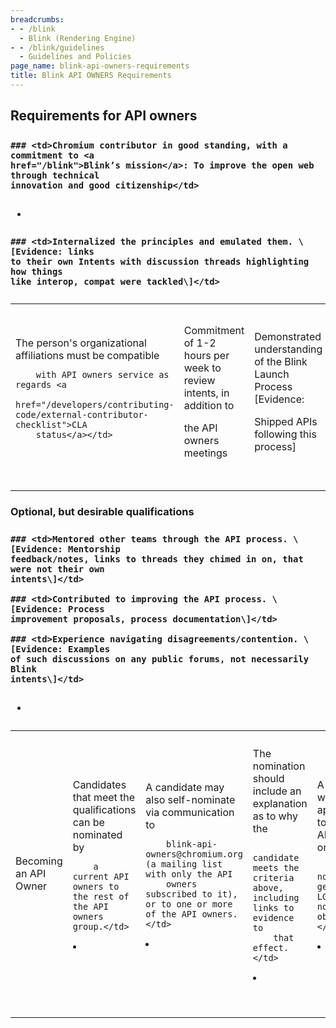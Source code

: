 ```yaml
---
breadcrumbs:
- - /blink
  - Blink (Rendering Engine)
- - /blink/guidelines
  - Guidelines and Policies
page_name: blink-api-owners-requirements
title: Blink API OWNERS Requirements
---
```


## Requirements for API owners

### <table>
### <tr>

    ### <td>Chromium contributor in good standing, with a commitment to <a
    href="/blink">Blink’s mission</a>: To improve the open web through technical
    innovation and good citizenship</td>

*   ### <td>The person's organizational affiliations must be compatible
            with API owners service as regards <a
            href="/developers/contributing-code/external-contributor-checklist">CLA
            status</a></td>

    ### <td>Commitment of 1-2 hours per week to review intents, in addition to
    the API owners meetings</td>

    ### <td>Demonstrated understanding of the Blink Launch Process \[Evidence:
    Shipped APIs following this process\]</td>

        ### <td>Internalized the principles and emulated them. \[Evidence: links
        to their own Intents with discussion threads highlighting how things
        like interop, compat were tackled\]</td>

    ### <td>Demonstrated knowledge and ability to review Web Platform features.
    \[Evidence example: Input/guidance on 10+ blink intent threads over the past
    6 months\]</td>

### </tr>
### </table>

### Optional, but desirable qualifications

### <table>
### <tr>

    ### <td>Mentored other teams through the API process. \[Evidence: Mentorship
    feedback/notes, links to threads they chimed in on, that were not their own
    intents\]</td>

    ### <td>Contributed to improving the API process. \[Evidence: Process
    improvement proposals, process documentation\]</td>

    ### <td>Experience navigating disagreements/contention. \[Evidence: Examples
    of such discussions on any public forums, not necessarily Blink
    intents\]</td>

### <td>Becoming an API Owner</td>

*   ### <td>Candidates that meet the qualifications can be nominated by
            a current API owners to the rest of the API owners group.</td>
*   ### <td>A candidate may also self-nominate via communication to
            blink-api-owners@chromium.org (a mailing list with only the API
            owners subscribed to it), or to one or more of the API owners.</td>
*   ### <td>The nomination should include an explanation as to why the
            candidate meets the criteria above, including links to evidence to
            that effect.</td>
*   ### <td>A nominee will be appointed to be an API owners once the
            nomination gets 3 LGTMs and no objections.</td>
*   ### <td>Once the nomination is approved, an email will be sent to
            the blink-dev mailing list announcing it. If it is rejected, a
            private email with explanation will be sent to the nominee.</td>
*   ### <td>Consideration of nominations will happen in a timely
            manner.</td>

### </tr>
### </table>

